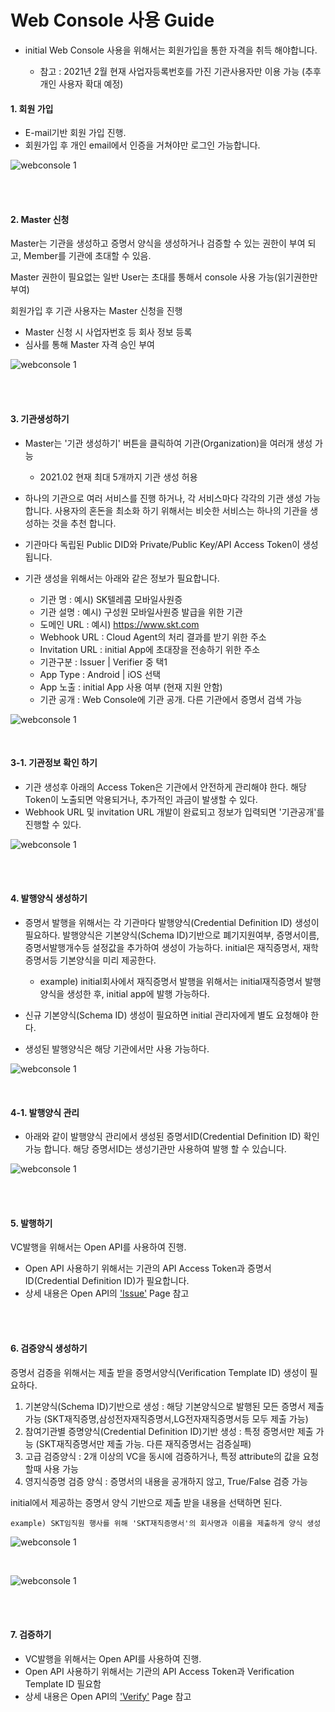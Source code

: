 # Web Console 사용 Guide

* initial Web Console 사용을 위해서는 회원가입을 통한 자격을 취득 해야합니다.

    * 참고 : 2021년 2월 현재 사업자등록번호를 가진 기관사용자만 이용 가능 (추후 개인 사용자 확대 예정)  


#### 1. 회원 가입

 - E-mail기반 회원 가입 진행.
 - 회원가입 후 개인 email에서 인증을 거쳐야만 로그인 가능합니다.
  
![webconsole 1](img/web_console_signup.png)


<br><br>


#### 2. Master 신청
Master는 기관을 생성하고 증명서 양식을 생성하거나 검증할 수 있는 권한이 부여 되고, Member를 기관에 초대할 수 있음. 

Master 권한이 필요없는 일반 User는 초대를 통해서 console 사용 가능(읽기권한만 부여)

회원가입 후 기관 사용자는 Master 신청을 진행
* Master 신청 시 사업자번호 등 회사 정보 등록
* 심사를 통해 Master 자격 승인 부여

![webconsole 1](img/web_console_master_application.png)

<br><br>

#### 3. 기관생성하기 

* Master는 '기관 생성하기' 버튼을 클릭하여 기관(Organization)을 여러개 생성 가능
    * 2021.02 현재 최대 5개까지 기관 생성 허용
* 하나의 기관으로 여러 서비스를 진행 하거나, 각 서비스마다 각각의 기관 생성 가능 합니다. 사용자의 혼돈을 최소화 하기 위해서는 비슷한 서비스는 하나의 기관을 생성하는 것을 추천 합니다.

* 기관마다 독립된 Public DID와 Private/Public Key/API Access Token이 생성됩니다.
* 기관 생성을 위해서는 아래와 같은 정보가 필요합니다.
    * 기관 명 : 예시) SK텔레콤 모바일사원증
    * 기관 설명 : 예시) 구성원 모바일사원증 발급을 위한 기관
    * 도메인 URL : 예시) https://www.skt.com
    * Webhook URL : Cloud Agent의 처리 결과를 받기 위한 주소
    * Invitation URL : initial App에 초대장을 전송하기 위한 주소
    * 기관구분 : Issuer | Verifier 중 택1
    * App Type : Android | iOS 선택
    * App 노출 : initial App 사용 여부 (현재 지원 안함)
    * 기관 공개 : Web Console에 기관 공개. 다른 기관에서 증명서 검색 가능

![webconsole 1](img/web_console_org_create.png)

<br>

#### 3-1. 기관정보 확인 하기

* 기관 생성후 아래의 Access Token은 기관에서 안전하게 관리해야 한다. 
해당 Token이 노출되면 악용되거나, 추가적인 과금이 발생할 수 있다.
* Webhook URL 및 invitation URL 개발이 완료되고 정보가 입력되면 '기관공개'를 진행할 수 있다.

![webconsole 1](img/web_console_org_info.png)

<br><br>

#### 4. 발행양식 생성하기 

* 증명서 발행을 위해서는 각 기관마다 발행양식(Credential Definition ID) 생성이 필요하다. 발행양식은 기본양식(Schema ID)기반으로 폐기지원여부, 증명서이름, 증명서발행개수등 설정값을 추가하여 생성이 가능하다. initial은 재직증명서, 재학증명서등 기본양식을 미리 제공한다.

    * example) initial회사에서 재직증명서 발행을 위해서는 initial재직증명서 발행양식을 생성한 후, initial app에 발행 가능하다.  

* 신규 기본양식(Schema ID) 생성이 필요하면 initial 관리자에게 별도 요청해야 한다.
* 생성된 발행양식은 해당 기관에서만 사용 가능하다.
 
![webconsole 1](img/web_console_issue.png)

<br>

#### 4-1. 발행양식 관리 

* 아래와 같이 발행양식 관리에서 생성된 증명서ID(Credential Definition ID) 확인 가능 합니다. 해당 증명서ID는 생성기관만 사용하여 발행 할 수 있습니다.

![webconsole 1](img/web_console_creddefid_complete.png)

 <br><br>

#### 5. 발행하기 

VC발행을 위해서는 Open API를 사용하여 진행.

* Open API 사용하기 위해서는 기관의 API Access Token과 증명서ID(Credential Definition ID)가 필요합니다.
* 상세 내용은 Open API의 ['Issue'](/open_api_auto_credential/) Page 참고

<br><br>


#### 6. 검증양식 생성하기 

증명서 검증을 위해서는 제출 받을 증명서양식(Verification Template ID) 생성이 필요하다.<br>

1. 기본양식(Schema ID)기반으로 생성 : 해당 기본양식으로 발행된 모든 증명서 제출 가능 (SKT재직증명,삼성전자재직증명서,LG전자재직증명서등 모두 제출 가능)
2. 참여기관별 증명양식(Credential Definition ID)기반 생성  : 특정 증명서만 제출 가능 (SKT재직증명서만 제출 가능. 다른 재직증명서는 검증실패)
3. 고급 검증양식 : 2개 이상의 VC을 동시에 검증하거나, 특정 attribute의 값을 요청할때 사용 가능
4. 영지식증명 검증 양식 : 증명서의 내용을 공개하지 않고, True/False 검증 가능

initial에서 제공하는 증명서 양식 기반으로 제출 받을 내용을 선택하면 된다.<br>

    example) SKT임직원 행사를 위해 'SKT재직증명서'의 회사명과 이름을 제출하게 양식 생성 



 
![webconsole 1](img/web_console_verify_template.png)

<br>

![webconsole 1](img/web_console_verify_2.png)


<br><br>


#### 7. 검증하기 

* VC발행을 위해서는 Open API를 사용하여 진행.
* Open API 사용하기 위해서는 기관의 API Access Token과 Verification Template ID 필요함
* 상세 내용은 Open API의 ['Verify'](/open_api_proof/) Page 참고